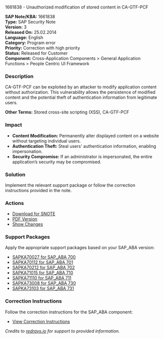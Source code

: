 1661838 - Unauthorized modification of stored content in CA-GTF-PCF

**SAP Note/KBA:** 1661838  
**Type:** SAP Security Note  
**Version:** 3  
**Released On:** 25.02.2014  
**Language:** English  
**Category:** Program error  
**Priority:** Correction with high priority  
**Status:** Released for Customer  
**Component:** Cross-Application Components > General Application Functions > People Centric UI Framework

### Description
CA-GTF-PCF can be exploited by an attacker to modify application content without authorization. This vulnerability allows the persistence of modified content and the potential theft of authentication information from legitimate users.

**Other Terms:** Stored cross-site scripting (XSS), CA-GTF-PCF

### Impact
- **Content Modification:** Permanently alter displayed content on a website without targeting individual users.
- **Authentication Theft:** Steal users' authentication information, enabling impersonation.
- **Security Compromise:** If an administrator is impersonated, the entire application’s security may be compromised.

### Solution
Implement the relevant support package or follow the correction instructions provided in the note.

### Actions
- [Download for SNOTE](https://notesdownloads.sap.com/note/0040000009868492017)
- [PDF Version](https://userapps.support.sap.com/sap/support/sfm/notes/print/0001661838?language=en-US&token=A0D5F91B1B7B843F9697B41622F8C608)
- [Show Changes](https://me.sap.com/notesLatestChanges/0001661838/E/diff)

### Support Packages
Apply the appropriate support packages based on your SAP_ABA version:

- [SAPKA70027 for SAP_ABA 700](https://me.sap.com/supportpackage/SAPKA70027)
- [SAPKA70112 for SAP_ABA 701](https://me.sap.com/supportpackage/SAPKA70112)
- [SAPKA70212 for SAP_ABA 702](https://me.sap.com/supportpackage/SAPKA70212)
- [SAPKA71015 for SAP_ABA 710](https://me.sap.com/supportpackage/SAPKA71015)
- [SAPKA71110 for SAP_ABA 711](https://me.sap.com/supportpackage/SAPKA71110)
- [SAPKA73008 for SAP_ABA 730](https://me.sap.com/supportpackage/SAPKA73008)
- [SAPKA73103 for SAP_ABA 731](https://me.sap.com/supportpackage/SAPKA73103)

### Correction Instructions
Follow the correction instructions for the SAP_ABA component:

- [View Correction Instructions](https://me.sap.com/corrins/0001661838/44)

*Credits to [redrays.io](https://redrays.io) for support to provided information.*